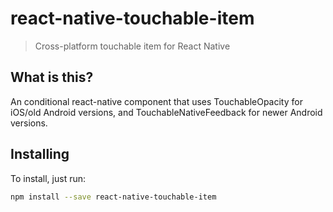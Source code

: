 # react-native-touchable-item
> Cross-platform touchable item for React Native
## What is this?
An conditional react-native component that uses TouchableOpacity for iOS/old Android versions, and TouchableNativeFeedback for newer Android versions. 
## Installing
To install, just run:
```bash
npm install --save react-native-touchable-item
```